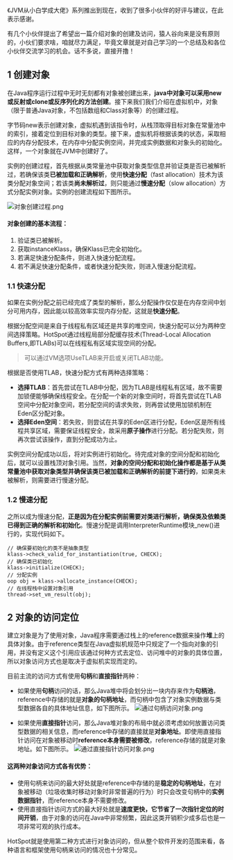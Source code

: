 《JVM从小白学成大佬》系列推出到现在，收到了很多小伙伴的好评与建议，在此表示感谢。

有几个小伙伴提出了希望出一篇介绍对象的创建及访问，猿人谷向来是没有原则的，小伙们要求啥，咱就尽力满足，毕竟文章就是对自己学习的一个总结及和各位小伙伴交流学习的机会。话不多说，直接开撸！

## 1 创建对象

在Java程序运行过程中无时无刻都有对象被创建出来，**java中对象可以采用new或反射或clone或反序列化的方法创建**。接下来我们我们介绍在虚拟机中，对象（限于普通Java对象，不包括数组和Class对象等）的创建过程。

字节码new表示创建对象，虚拟机遇到该指令时，从栈顶取得目标对象在常量池中的索引，接着定位到目标对象的类型。接下来，虚拟机将根据该类的状态，采取相应的内存分配技术，在内存中分配实例空间，并完成实例数据和对象头的初始化。这样，一个对象就在JVM中创建好了。

实例的创建过程，首先根据从类常量池中获取对象类型信息并验证类是否已被解析过，若确保该类**已被加载和正确解析**，使用**快速分配**（fast allocation）技术为该类分配对象空间；若该类**尚未解析过**，则只能通过**慢速分配**（slow allocation）方式分配实例对象。实例的创建流程如下图所示。

![对象创建过程.png](https://i.loli.net/2019/09/01/ECtgByTzwxZohFU.png)

#### 对象创建的基本流程：

1. 验证类已被解析。
2. 获取instanceKlass，确保Klass已完全初始化。
3. 若满足快速分配条件，则进入快速分配流程。
4. 若不满足快速分配条件，或者快速分配失败，则进入慢速分配流程。

### 1.1 快速分配

如果在实例分配之前已经完成了类型的解析，那么分配操作仅仅是在内存空间中划分可用内存，因此能以较高效率实现内存分配，这就是**快速分配**。

根据分配空间是来自于线程私有区域还是共享的堆空间，快速分配可以分为两种空间选择策略。HotSpot通过线程局部分配缓存技术(Thread-Local Allocation Buffers,即TLABs)可以在线程私有区域实现空间的分配。
>可以通过VM选项UseTLAB来开启或关闭TLAB功能。

根据是否使用TLAB，快速分配方式有两种选择策略：

- **选择TLAB**：首先尝试在TLAB中分配，因为TLAB是线程私有区域，故不需要加锁便能够确保线程安全。在分配一个新的对象空间时，将首先尝试在TLAB空间中分配对象空间，若分配空间的请求失败，则再尝试使用加锁机制在Eden区分配对象。
- **选择Eden空间**：若失败，则尝试在共享的Eden区进行分配，Eden区是所有线程共享区域，需要保证线程安全，故采用**原子操作**进行分配。若分配失败，则再次尝试该操作，直到分配成功为止。

实例空间分配成功以后，将对实例进行初始化。待完成对象的空间分配和初始化后，就可以设置栈顶对象引用。当然，**对象的空间分配和初始化操作都是基于从类常量池中获取对象类型并确保该类已被加载和正确解析的前提下进行的**，如果类未被解析，则需要进行慢速分配。

### 1.2 慢速分配
之所以成为慢速分配，**正是因为在分配实例前需要对类进行解析，确保类及依赖类已得到正确的解析和初始化**。慢速分配是调用InterpreterRuntime模块_new()进行的，实现代码如下。

```
// 确保要初始化的类不是抽象类型
klass->check_valid_for_instantiation(true, CHECK);
// 确保类已初始化
klass->initialize(CHECK);
// 分配实例
oop obj = klass->allocate_instance(CHECK);
// 在线程栈中设置对象引用
thread->set_vm_result(obj);
```

## 2 对象的访问定位
建立对象是为了使用对象，Java程序需要通过栈上的reference数据来操作**堆**上的具体对象。由于reference类型在Java虚拟机规范中只规定了一个指向对象的引用，并没有定义这个引用应该通过何种方式去定位、访问堆中的对象的具体位置，所以对象访问方式也是取决于虚拟机实现而定的。

目前主流的访问方式有使用**句柄**和**直接指针**两种：

- 如果使用**句柄**访问的话，那么Java堆中将会划分出一块内存来作为**句柄池**，reference中存储的就是**对象的句柄地址**，而句柄中包含了对象实例数据与类型数据各自的具体地址信息，如下图所示。
  ![通过句柄访问对象.png](https://i.loli.net/2019/09/01/8xbXCdalPJERWSz.png)

- 如果使用**直接指针**访问，那么Java堆对象的布局中就必须考虑如何放置访问类型数据的相关信息，而reference中存储的直接就是**对象地址**。即使用直接指针访问在对象被移动时**reference本身需要被修改**，reference存储的就是对象地址。如下图所示。
  ![通过直接指针访问对象.png](https://i.loli.net/2019/09/01/X5evDQREoG3rHKF.png)

#### 这两种对象访问方式各有优势：
- 使用句柄来访问的最大好处就是reference中存储的是**稳定的句柄地址**，在对象被移动（垃圾收集时移动对象时非常普遍的行为）时只会改变句柄中的**实例数据指针**，而reference本身不需要修改。
- 使用直接指针访问方式的最大好处就是**速度更快，它节省了一次指针定位的时间开销**，由于对象的访问在Java中非常频繁，因此这类开销积少成多后也是一项非常可观的执行成本。

HotSpot就是使用第二种方式进行对象访问的，但从整个软件开发的范围来看，各种语言和框架使用句柄来访问的情况也十分常见。
